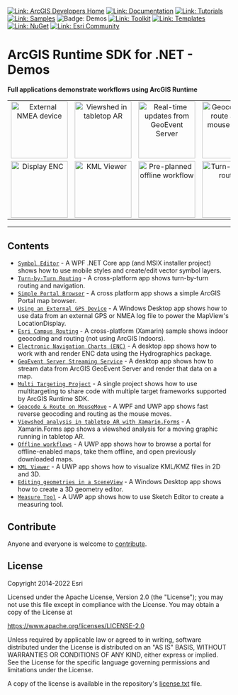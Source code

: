 [![Link: ArcGIS Developers Home](https://img.shields.io/badge/ArcGIS%20Developers%20Home-633b9b?style=flat-square)](https://developers.arcgis.com)
[![Link: Documentation](https://img.shields.io/badge/Documentation-633b9b?style=flat-square)](https://developers.arcgis.com/net/)
[![Link: Tutorials](https://img.shields.io/badge/Tutorials-633b9b?style=flat-square)](https://developers.arcgis.com/documentation/mapping-apis-and-services/tutorials/)
[![Link: Samples](https://img.shields.io/badge/Samples-633b9b?style=flat-square)](https://developers.arcgis.com/net/wpf/sample-code/)
![Badge: Demos](https://img.shields.io/badge/Demos-black?style=flat-square)
[![Link: Toolkit](https://img.shields.io/badge/Toolkit-633b9b?style=flat-square)](https://developers.arcgis.com/net/ui-components/)
[![Link: Templates](https://img.shields.io/badge/Templates-633b9b?style=flat-square&logo=visualstudio&labelColor=gray)](https://github.com/Esri/arcgis-runtime-templates-dotnet)
[![Link: NuGet](https://img.shields.io/badge/NuGet-633b9b?style=flat-square&logo=nuget&labelColor=gray)](https://www.nuget.org/profiles/Esri_Inc)
[![Link: Esri Community](https://img.shields.io/badge/🙋-Esri%20Community-633b9b?style=flat-square)](https://community.esri.com/t5/arcgis-runtime-sdk-for-net/bd-p/arcgis-runtime-sdk-dotnet-questions)

# ArcGIS Runtime SDK for .NET - Demos

**Full applications demonstrate workflows using ArcGIS Runtime**

<table align="center" aria-hidden="true">
<tr>
<td align="center"><img src="https://github.com/Esri/arcgis-runtime-demos-dotnet/blob/main/src/ExternalNmeaGPS/Screenshot.jpg?raw=true" title="External NMEA device" height="128" /></td>
<td align="center"><img src="https://github.com/Esri/arcgis-runtime-demos-dotnet/raw/main/src/ViewshedInTabletopAR/ar_demo.jpg" title="Viewshed in tabletop AR" height="128"/></td>
<td align="center"><img src="https://github.com/Esri/arcgis-runtime-demos-dotnet/raw/main/src/GeoEventServerSample/Screenshot_WinDesktop.gif" title="Real-time updates from GeoEvent Server" height="128" /></td>
<td align="center"><img src="https://github.com/Esri/arcgis-runtime-demos-dotnet/raw/main/src/GeocodeAndRoutingOnMouseMove/Screenshot_WinStore.png" height="128" title="Geocode and route as the mouse moves" /></td>

</tr>
<tr>
<td align="center"><img src="https://github.com/Esri/arcgis-runtime-demos-dotnet/raw/main/src/HydrographicsSample/Screenshot_WinDesktop.png" title="Display ENC" height="128" /></td>
<td align="center"><img src="https://github.com/Esri/arcgis-runtime-demos-dotnet/raw/main/src/KmlViewer/Screenshot.jpg" title="KML Viewer" height="128" /></td>
<td align="center"><img src="https://github.com/Esri/arcgis-runtime-demos-dotnet/raw/main/src/OfflineWorkflowsSample/pre_planned_screenshot.png" title="Pre-planned offline workflow" height="128" /></td>
<td align="center"><img src="https://github.com/Esri/arcgis-runtime-demos-dotnet/raw/main/src/TurnByTurn/Screenshot.png" title="Turn-by-turn routing" height="128" /></td>
</tr>
<tr></tr>
</table>

<hr />

## Contents

* [`Symbol Editor`](src/SymbolEditor) - A WPF .NET Core app (and MSIX installer project) shows how to use mobile styles and create/edit vector symbol layers.
* [`Turn-by-Turn Routing`](src/TurnByTurn) - A cross-platform app shows turn-by-turn routing and navigation.
* [`Simple Portal Browser`](src/SimplePortalBrowser) - A cross platform app shows a simple ArcGIS Portal map browser.
* [`Using an External GPS Device`](src/ExternalNmeaGPS) - A Windows Desktop app shows how to use data from an external GPS or NMEA log file to power the MapView's LocationDisplay.
* [`Esri Campus Routing`](src/CampusRouting) - A cross-platform (Xamarin) sample shows indoor geocoding and routing (not using ArcGIS Indoors).
* [`Electronic Navigation Charts (ENC)`](src/HydrographicsSample) - A desktop app shows how to work with and render ENC data using the Hydrographics package.
* [`GeoEvent Server Streaming Service`](src/GeoEventServerSample) - A desktop app shows how to stream data from ArcGIS GeoEvent Server and render that data on a map.
* [`Multi Targeting Project`](src/MultiTargeting) - A single project shows how to use multitargeting to share code with multiple target frameworks supported by ArcGIS Runtime SDK.
* [`Geocode & Route on MouseMove`](src/GeocodeAndRoutingOnMouseMove) - A WPF and UWP app shows fast reverse geocoding and routing as the mouse moves.
* [`Viewshed analysis in tabletop AR with Xamarin.Forms`](src/ViewshedInTabletopAR) - A Xamarin.Forms app shows a viewshed analysis for a moving graphic running in tabletop AR.
* [`Offline workflows`](src/OfflineWorkflowsSample) - A UWP app shows how to browse a portal for offline-enabled maps, take them offline, and open previously downloaded maps.
* [`KML Viewer`](src/KmlViewer) - A UWP app shows how to visualize KML/KMZ files in 2D and 3D.
* [`Editing geometries in a SceneView`](src/SceneViewEdit) - A Windows Desktop app shows how to create a 3D geometry editor.
* [`Measure Tool`](src/MeasureTool) - A UWP app shows how to use Sketch Editor to create a measuring tool.

## Contribute

Anyone and everyone is welcome to [contribute](CONTRIBUTING.md).

## License

Copyright 2014-2022 Esri

Licensed under the Apache License, Version 2.0 (the "License");
you may not use this file except in compliance with the License.
You may obtain a copy of the License at

   https://www.apache.org/licenses/LICENSE-2.0

Unless required by applicable law or agreed to in writing, software
distributed under the License is distributed on an "AS IS" BASIS,
WITHOUT WARRANTIES OR CONDITIONS OF ANY KIND, either express or implied.
See the License for the specific language governing permissions and
limitations under the License.

A copy of the license is available in the repository's [license.txt](license.txt) file.
